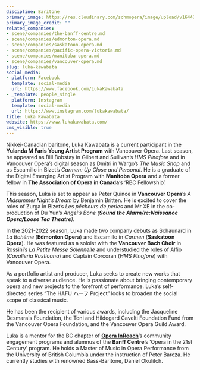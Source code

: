 ```yaml
---
discipline: Baritone
primary_image: https://res.cloudinary.com/schmopera/image/upload/v1644284684/media/2022/02/LukaKawabata_k4scu7.jpg
primary_image_credit: ""
related_companies:
- scene/companies/the-banff-centre.md
- scene/companies/edmonton-opera.md
- scene/companies/saskatoon-opera.md
- scene/companies/pacific-opera-victoria.md
- scene/companies/manitoba-opera.md
- scene/companies/vancouver-opera.md
slug: luka-kawabata
social_media:
- platform: Facebook
  template: social-media
  url: https://www.facebook.com/LukaKawabata
- _template: people_single
  platform: Instagram
  template: social-media
  url: https://www.instagram.com/lukakawabata/
title: Luka Kawabata
website: https://www.lukakawabata.com/
cms_visible: true
---
```

Nikkei-Canadian baritone, Luka Kawabata is a current participant in the **Yulanda M Faris Young Artist Program** with Vancouver Opera. Last season, he appeared as Bill Bobstay in Gilbert and Sullivan’s _HMS Pinafore_ and in Vancouver Opera’s digital season as Dmitri in Wargo’s _The Music Shop_ and as Escamillo in Bizet’s _Carmen: Up Close and Personal_. He is a graduate of the Digital Emerging Artist Program with **Manitoba Opera** and a former fellow in **The Association of Opera in Canada**’s ‘RBC Fellowship’.

This season, Luka is set to appear as Peter Quince in **Vancouver Opera**’s _A Midsummer Night’s Dream_ by Benjamin Britten. He is excited to cover the roles of Zurga in Bizet’s _Les pêcheurs de perles_ and Mr XE in the co-production of Du Yun’s _Angel’s Bone (**Sound the Alarm/re:Naissance Opera/Loose Tea Theatre**)._

In the 2021-2022 season, Luka made two company debuts as Schaunard in _La Bohème_ (**Edmonton Opera**) and Escamillo in _Carmen_ (**Saskatoon Opera**). He was featured as a soloist with the **Vancouver Bach Choir** in Rossini’s _La Petite Messe Solennelle_ and understudied the roles of Alfio (_Cavalleria Rusticana_) and Captain Corcoran (_HMS Pinafore_) with Vancouver Opera.

As a portfolio artist and producer, Luka seeks to create new works that speak to a diverse audience. He is passionate about bringing contemporary opera and new projects to the forefront of performance. Luka’s self-directed series “The HAFU ハーフ Project” looks to broaden the social scope of classical music.

He has been the recipient of various awards, including the Jacqueline Desmarais Foundation, the Toni and Hildegard Cavelti Foundation Fund from the Vancouver Opera Foundation, and the Vancouver Opera Guild Award.

Luka is a mentor for the BC chapter of [**Opera InReach**](https://www.operainreach.com/home)’s community engagement programs and alumnus of the **Banff Centre**’s ‘Opera in the 21st Century’ program. He holds a Master of Music in Opera Performance from the University of British Columbia under the instruction of Peter Barcza. He currently studies with renowned Bass-Baritone, Daniel Okulitch.
